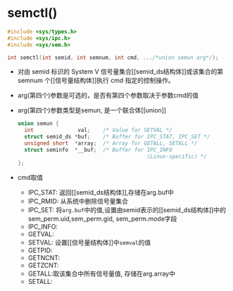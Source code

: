 # semctl()

```c
#include <sys/types.h>
#include <sys/ipc.h>
#include <sys/sem.h>

int semctl(int semid, int semnum, int cmd, .../*union semun arg*/);
```

- 对由 semid 标识的 System V 信号量集合[[semid_ds结构体]]或该集合的第 semnum 个[[信号量结构体]]执行 cmd 指定的控制操作。
- arg(第四个)参数是可选的，是否有第四个参数取决于参数cmd的值
- arg(第四个)参数类型是semun, 是一个联合体[[union]]

  ```c
  union semun {
    int              val;    /* Value for SETVAL */
    struct semid_ds *buf;    /* Buffer for IPC_STAT, IPC_SET */
    unsigned short  *array;  /* Array for GETALL, SETALL */
    struct seminfo  *__buf;  /* Buffer for IPC_INFO
                                           (Linux-specific) */
  };
  ```
  
- cmd取值 
  - IPC_STAT: 返回[[semid_ds结构体]],存储在arg.buf中
  - IPC_RMID: 从系统中删除信号量集合
  - IPC_SET: 将`arg.buf`中的值,设置由semid表示的[[semid_ds结构体]]中的sem_perm.uid,sem_perm.gid, sem_perm.mode字段
  - IPC_INFO:
  - GETVAL:
  - SETVAL: 设置[[信号量结构体]]中`semval`的值
  - GETPID:
  - GETNCNT:
  - GETZCNT:
  - GETALL:取该集合中所有信号量值, 存储在arg.array中
  - SETALL:
  